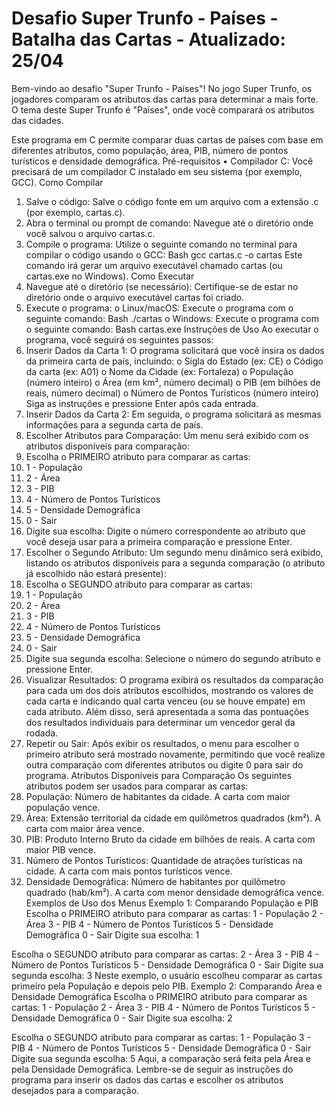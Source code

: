 # Desafio Super Trunfo - Países - Batalha das Cartas - Atualizado: 25/04

Bem-vindo ao desafio "Super Trunfo - Países"! No jogo Super Trunfo, os jogadores comparam os atributos das cartas para determinar a mais forte. O tema deste Super Trunfo é "Países", onde você comparará os atributos das cidades.

Este programa em C permite comparar duas cartas de países com base em diferentes atributos, como população, área, PIB, número de pontos turísticos e densidade demográfica.
Pré-requisitos
•	Compilador C: Você precisará de um compilador C instalado em seu sistema (por exemplo, GCC).
Como Compilar
1.	Salve o código: Salve o código fonte em um arquivo com a extensão .c (por exemplo, cartas.c).
2.	Abra o terminal ou prompt de comando: Navegue até o diretório onde você salvou o arquivo cartas.c.
3.	Compile o programa: Utilize o seguinte comando no terminal para compilar o código usando o GCC:
Bash
gcc cartas.c -o cartas
Este comando irá gerar um arquivo executável chamado cartas (ou cartas.exe no Windows).
Como Executar
1.	Navegue até o diretório (se necessário): Certifique-se de estar no diretório onde o arquivo executável cartas foi criado.
2.	Execute o programa: 
o	Linux/macOS: Execute o programa com o seguinte comando:
Bash
./cartas
o	Windows: Execute o programa com o seguinte comando:
Bash
cartas.exe
Instruções de Uso
Ao executar o programa, você seguirá os seguintes passos:
1.	Inserir Dados da Carta 1: O programa solicitará que você insira os dados da primeira carta de país, incluindo:
o	Sigla do Estado (ex: CE)
o	Código da carta (ex: A01)
o	Nome da Cidade (ex: Fortaleza)
o	População (número inteiro)
o	Área (em km², número decimal)
o	PIB (em bilhões de reais, número decimal)
o	Número de Pontos Turísticos (número inteiro)
Siga as instruções e pressione Enter após cada entrada.
2.	Inserir Dados da Carta 2: Em seguida, o programa solicitará as mesmas informações para a segunda carta de país.
3.	Escolher Atributos para Comparação: Um menu será exibido com os atributos disponíveis para comparação:
4.	Escolha o PRIMEIRO atributo para comparar as cartas:
5.	1 - População
6.	2 - Área
7.	3 - PIB
8.	4 - Número de Pontos Turísticos
9.	5 - Densidade Demográfica
10.	0 - Sair
11.	Digite sua escolha:
Digite o número correspondente ao atributo que você deseja usar para a primeira comparação e pressione Enter.
12.	Escolher o Segundo Atributo: Um segundo menu dinâmico será exibido, listando os atributos disponíveis para a segunda comparação (o atributo já escolhido não estará presente):
13.	Escolha o SEGUNDO atributo para comparar as cartas:
14.	1 - População
15.	2 - Área
16.	3 - PIB
17.	4 - Número de Pontos Turísticos
18.	5 - Densidade Demográfica
19.	0 - Sair
20.	Digite sua segunda escolha:
Selecione o número do segundo atributo e pressione Enter.
21.	Visualizar Resultados: O programa exibirá os resultados da comparação para cada um dos dois atributos escolhidos, mostrando os valores de cada carta e indicando qual carta venceu (ou se houve empate) em cada atributo. Além disso, será apresentada a soma das pontuações dos resultados individuais para determinar um vencedor geral da rodada.
22.	Repetir ou Sair: Após exibir os resultados, o menu para escolher o primeiro atributo será mostrado novamente, permitindo que você realize outra comparação com diferentes atributos ou digite 0 para sair do programa.
Atributos Disponíveis para Comparação
Os seguintes atributos podem ser usados para comparar as cartas:
1.	População: Número de habitantes da cidade. A carta com maior população vence.
2.	Área: Extensão territorial da cidade em quilômetros quadrados (km²). A carta com maior área vence.
3.	PIB: Produto Interno Bruto da cidade em bilhões de reais. A carta com maior PIB vence.
4.	Número de Pontos Turísticos: Quantidade de atrações turísticas na cidade. A carta com mais pontos turísticos vence.
5.	Densidade Demográfica: Número de habitantes por quilômetro quadrado (hab/km²). A carta com menor densidade demográfica vence.
Exemplos de Uso dos Menus
Exemplo 1: Comparando População e PIB
Escolha o PRIMEIRO atributo para comparar as cartas:
1 - População
2 - Área
3 - PIB
4 - Número de Pontos Turísticos
5 - Densidade Demográfica
0 - Sair
Digite sua escolha: 1

Escolha o SEGUNDO atributo para comparar as cartas:
2 - Área
3 - PIB
4 - Número de Pontos Turísticos
5 - Densidade Demográfica
0 - Sair
Digite sua segunda escolha: 3
Neste exemplo, o usuário escolheu comparar as cartas primeiro pela População e depois pelo PIB.
Exemplo 2: Comparando Área e Densidade Demográfica
Escolha o PRIMEIRO atributo para comparar as cartas:
1 - População
2 - Área
3 - PIB
4 - Número de Pontos Turísticos
5 - Densidade Demográfica
0 - Sair
Digite sua escolha: 2

Escolha o SEGUNDO atributo para comparar as cartas:
1 - População
3 - PIB
4 - Número de Pontos Turísticos
5 - Densidade Demográfica
0 - Sair
Digite sua segunda escolha: 5
Aqui, a comparação será feita pela Área e pela Densidade Demográfica.
Lembre-se de seguir as instruções do programa para inserir os dados das cartas e escolher os atributos desejados para a comparação.
